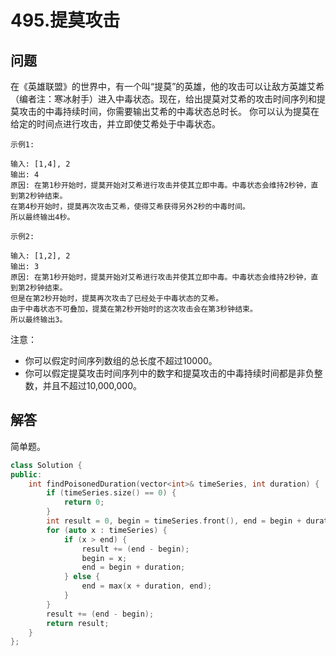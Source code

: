 # 495.提莫攻击

## 问题
在《英雄联盟》的世界中，有一个叫&ldquo;提莫&rdquo;的英雄，他的攻击可以让敌方英雄艾希（编者注：寒冰射手）进入中毒状态。现在，给出提莫对艾希的攻击时间序列和提莫攻击的中毒持续时间，你需要输出艾希的中毒状态总时长。
你可以认为提莫在给定的时间点进行攻击，并立即使艾希处于中毒状态。

```
示例1:

输入: [1,4], 2
输出: 4
原因: 在第1秒开始时，提莫开始对艾希进行攻击并使其立即中毒。中毒状态会维持2秒钟，直到第2秒钟结束。
在第4秒开始时，提莫再次攻击艾希，使得艾希获得另外2秒的中毒时间。
所以最终输出4秒。

示例2:

输入: [1,2], 2
输出: 3
原因: 在第1秒开始时，提莫开始对艾希进行攻击并使其立即中毒。中毒状态会维持2秒钟，直到第2秒钟结束。
但是在第2秒开始时，提莫再次攻击了已经处于中毒状态的艾希。
由于中毒状态不可叠加，提莫在第2秒开始时的这次攻击会在第3秒钟结束。
所以最终输出3。
```

注意：

- 你可以假定时间序列数组的总长度不超过10000。
- 你可以假定提莫攻击时间序列中的数字和提莫攻击的中毒持续时间都是非负整数，并且不超过10,000,000。
  
## 解答
简单题。

```C++
class Solution {
public:
    int findPoisonedDuration(vector<int>& timeSeries, int duration) {
        if (timeSeries.size() == 0) {
            return 0;
        }
        int result = 0, begin = timeSeries.front(), end = begin + duration;
        for (auto x : timeSeries) {
            if (x > end) {
                result += (end - begin);
                begin = x;
                end = begin + duration;
            } else {
                end = max(x + duration, end);
            }
        }
        result += (end - begin);
        return result;
    }
};
```
